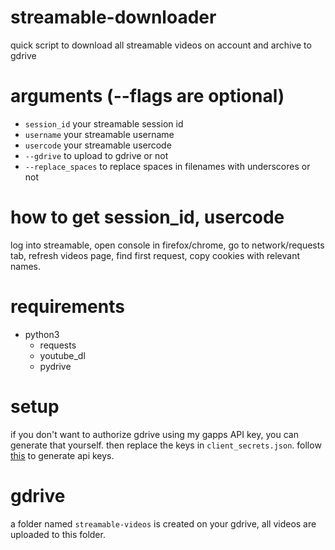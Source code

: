 # streamable-downloader
quick script to download all streamable videos on account and archive to gdrive

# arguments (--flags are optional)
  - `session_id`          your streamable session id
  - `username`            your streamable username
  - `usercode`            your streamable usercode
  - `--gdrive`            to upload to gdrive or not
  - `--replace_spaces`    to replace spaces in filenames with underscores or not
  
# how to get session_id, usercode
log into streamable, open console in firefox/chrome, go to network/requests tab, refresh videos page, find first request, copy cookies with relevant names.
  
# requirements
  - python3
    - requests
    - youtube_dl
    - pydrive
    
# setup
if you don't want to authorize gdrive using my gapps API key, you can generate that yourself. then replace the keys in `client_secrets.json`. follow [this](https://support.google.com/googleapi/answer/6158862?hl=en) to generate api keys.

# gdrive
a folder named `streamable-videos` is created on your gdrive, all videos are uploaded to this folder.
